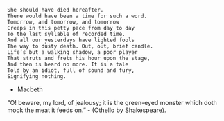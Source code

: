     She should have died hereafter.
    There would have been a time for such a word.
    Tomorrow, and tomorrow, and tomorrow
    Creeps in this petty pace from day to day
    To the last syllable of recorded time.
    And all our yesterdays have lighted fools
    The way to dusty death. Out, out, brief candle.
    Life’s but a walking shadow, a poor player
    That struts and frets his hour upon the stage,
    And then is heard no more. It is a tale
    Told by an idiot, full of sound and fury,
    Signifying nothing. 
   - Macbeth
   
   "O! beware, my lord, of jealousy; it is the green-eyed monster which doth mock the meat it feeds on.” 
       - (Othello by Shakespeare).